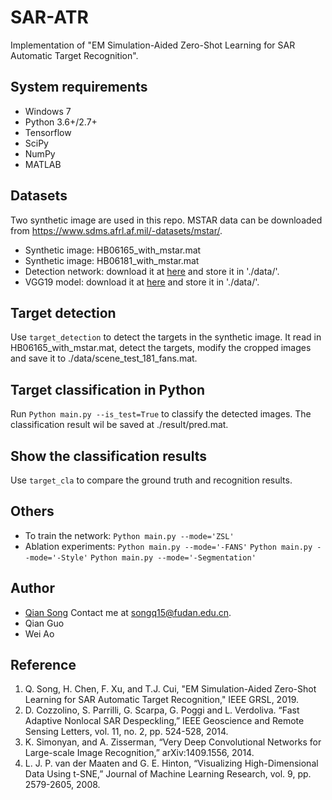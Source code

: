 # SAR-ATR
Implementation of "EM Simulation-Aided Zero-Shot Learning for SAR Automatic Target Recognition".

## System requirements
- Windows 7
- Python 3.6+/2.7+
- Tensorflow
- SciPy
- NumPy
- MATLAB

## Datasets
Two synthetic image are used in this repo. MSTAR data can be downloaded from https://www.sdms.afrl.af.mil/-datasets/mstar/. 
- Synthetic image: HB06165_with_mstar.mat
- Synthetic image: HB06181_with_mstar.mat
- Detection network: download it at [here](https://pan.baidu.com/s/16qa5H2ROaJTg3zfAOm63Kg) and store it in './data/'.
- VGG19 model: download it at [here](https://pan.baidu.com/s/1nJTTjmZIsneTgv_Uf8DxgA) and store it in './data/'.

## Target detection
Use `target_detection` to detect the targets in the synthetic image. It read in HB06165_with_mstar.mat, detect the targets, modify the cropped images and save it to ./data/scene_test_181_fans.mat.

## Target classification in Python
Run `Python main.py --is_test=True` to classify the detected images. The classification result wil be saved at ./result/pred.mat.

## Show the classification results
Use `target_cla` to compare the ground truth and recognition results.

## Others
- To train the network: `Python main.py --mode='ZSL'`
- Ablation experiments: `Python main.py --mode='-FANS'` `Python main.py --mode='-Style'` `Python main.py --mode='-Segmentation'`

## Author
- [Qian Song](https://github.com/QianSong-Cherry)  Contact me at songq15@fudan.edu.cn.
- Qian Guo
- Wei Ao


## Reference
1. Q. Song, H. Chen, F. Xu, and T.J. Cui, "EM Simulation-Aided Zero-Shot Learning for SAR Automatic Target Recognition," IEEE GRSL, 2019.
2. D. Cozzolino, S. Parrilli, G. Scarpa, G. Poggi and L. Verdoliva. “Fast Adaptive Nonlocal SAR Despeckling,” IEEE Geoscience and Remote Sensing Letters, vol. 11, no. 2, pp. 524-528, 2014.
3.	K. Simonyan, and A. Zisserman, “Very Deep Convolutional Networks for Large-scale Image Recognition,” arXiv:1409.1556, 2014.
4. L. J. P. van der Maaten and G. E. Hinton, “Visualizing High-Dimensional Data Using t-SNE,” Journal of Machine Learning Research, vol. 9, pp. 2579-2605, 2008.
